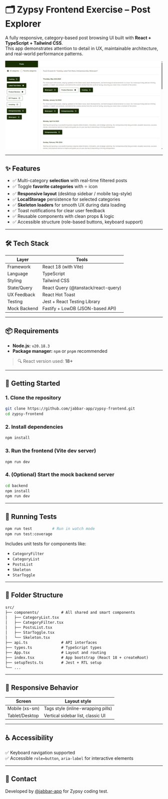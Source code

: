 # 🗂️ Zypsy Frontend Exercise – Post Explorer

A fully responsive, category-based post browsing UI built with **React + TypeScript + Tailwind CSS**.  
This app demonstrates attention to detail in UX, maintainable architecture, and real-world performance patterns.

![screenshot](./screenshot.png)

---

## ✨ Features

- ✅ Multi-category **selection** with real-time filtered posts
- ✅ Toggle **favorite categories** with ⭐️ icon
- ✅ **Responsive layout** (desktop sidebar / mobile tag-style)
- ✅ **LocalStorage** persistence for selected categories
- ✅ **Skeleton loaders** for smooth UX during data loading
- ✅ Toast notifications for clear user feedback
- ✅ Reusable components with clean props & logic
- ✅ Accessible structure (role-based buttons, keyboard support)

---

## 🛠 Tech Stack

| Layer        | Tools                             |
|--------------|-----------------------------------|
| Framework    | React 18 (with Vite)              |
| Language     | TypeScript                        |
| Styling      | Tailwind CSS                      |
| State/Query  | React Query (@tanstack/react-query) |
| UX Feedback  | React Hot Toast                   |
| Testing      | Jest + React Testing Library      |
| Mock Backend | Fastify + LowDB (JSON-based API)  |

---

## 📦 Requirements

- **Node.js:** `v20.18.3`
- **Package manager:** `npm` or `pnpm` recommended

> 🔍 React version used: **18+**  

---

## 🚀 Getting Started

### 1. Clone the repository

```bash
git clone https://github.com/jabbar-app/zypsy-frontend.git
cd zypsy-frontend
```

### 2. Install dependencies

```bash
npm install
```

### 3. Run the frontend (Vite dev server)

```bash
npm run dev
```

### 4. (Optional) Start the mock backend server

```bash
cd backend
npm install
npm run dev
```

---

## 🧪 Running Tests

```bash
npm run test         # Run in watch mode
npm run test:coverage
```

Includes unit tests for components like:
- `CategoryFilter`
- `CategoryList`
- `PostsList`
- `Skeleton`
- `StarToggle`

---

## 🧱 Folder Structure

```
src/
├── components/          # All shared and smart components
│   ├── CategoryList.tsx
│   ├── CategoryFilter.tsx
│   ├── PostsList.tsx
│   ├── StarToggle.tsx
│   └── Skeleton.tsx
├── api.ts               # API interfaces
├── types.ts             # TypeScript types
├── App.tsx              # Layout and routing
├── index.tsx            # App bootstrap (React 18 + createRoot)
├── setupTests.ts        # Jest + RTL setup
└── ...
```

---

## 📱 Responsive Behavior

| Screen         | Layout style                        |
|----------------|-------------------------------------|
| Mobile (xs-sm) | Tags style (inline-wrapping pills)  |
| Tablet/Desktop | Vertical sidebar list, classic UI   |

---

## ♿ Accessibility

✅ Keyboard navigation supported  
✅ Accessible `role=button`, `aria-label` for interactive elements

---

## 📮 Contact

Developed by [@jabbar-app](https://github.com/jabbar-app) for Zypsy coding test.